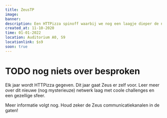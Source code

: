 ```yaml
---
title: ZeusTP
image: 
banner:
description: Een HTTPizza spinoff waarbij we nog een laagje dieper de network stack induiken.
created_at: 11-10-2020
time: 01-01-2022
location: Auditorium A0, S9
locationlink: $s9
soon: true
---
```


# TODO nog niets over besproken

Elk jaar wordt HTTPizza gegeven. Dit jaar gaat Zeus er zelf voor. Leer meer over dit nieuwe (nog mysterieuze) netwerk laag met coole challenges en een gezellige sfeer.

Meer informatie volgt nog. Houd zeker de Zeus communicatiekanalen in de gaten!
